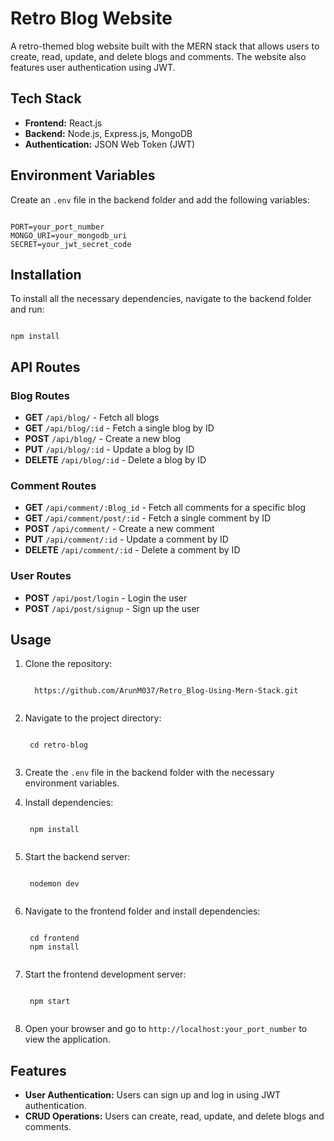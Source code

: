 # Retro Blog Website

A retro-themed blog website built with the MERN stack that allows users to create, read, update, and delete blogs and comments. The website also features user authentication using JWT.

## Tech Stack

- **Frontend:** React.js
- **Backend:** Node.js, Express.js, MongoDB
- **Authentication:** JSON Web Token (JWT)

## Environment Variables

Create an `.env` file in the backend folder and add the following variables:

<pre><code>
PORT=your_port_number
MONGO_URI=your_mongodb_uri
SECRET=your_jwt_secret_code
</code></pre>

## Installation

To install all the necessary dependencies, navigate to the backend folder and run:

<pre><code>
npm install
</code></pre>

## API Routes

### Blog Routes

- **GET** `/api/blog/` - Fetch all blogs
- **GET** `/api/blog/:id` - Fetch a single blog by ID
- **POST** `/api/blog/` - Create a new blog
- **PUT** `/api/blog/:id` - Update a blog by ID
- **DELETE** `/api/blog/:id` - Delete a blog by ID

### Comment Routes

- **GET** `/api/comment/:Blog_id` - Fetch all comments for a specific blog
- **GET** `/api/comment/post/:id` - Fetch a single comment by ID
- **POST** `/api/comment/` - Create a new comment
- **PUT** `/api/comment/:id` - Update a comment by ID
- **DELETE** `/api/comment/:id` - Delete a comment by ID

### User Routes

- **POST** `/api/post/login` - Login the user
- **POST** `/api/post/signup` - Sign up the user

## Usage

1. Clone the repository:
    <pre><code>
     https://github.com/ArunM037/Retro_Blog-Using-Mern-Stack.git
    </code></pre>

2. Navigate to the project directory:
    <pre><code>
    cd retro-blog
    </code></pre>

3. Create the `.env` file in the backend folder with the necessary environment variables.

4. Install dependencies:
    <pre><code>
    npm install
    </code></pre>

5. Start the backend server:
    <pre><code>
    nodemon dev
    </code></pre>

6. Navigate to the frontend folder and install dependencies:
    <pre><code>
    cd frontend
    npm install
    </code></pre>

7. Start the frontend development server:
    <pre><code>
    npm start
    </code></pre>

8. Open your browser and go to `http://localhost:your_port_number` to view the application.

## Features

- **User Authentication:** Users can sign up and log in using JWT authentication.
- **CRUD Operations:** Users can create, read, update, and delete blogs and comments.
